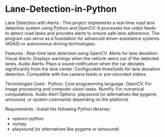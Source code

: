 # Lane-Detection-in-Python

Lane Detection with Alerts : 
This project implements a real-time road lane detection system using Python and OpenCV. It processes live video feeds to detect road lanes and provides alerts to ensure safe lane adherence. The program can serve as a foundation for advanced driver-assistance systems (ADAS) or autonomous driving technologies.

Features : 
Real-time lane detection using OpenCV.
Alerts for lane deviation:
Visual Alerts: Displays warnings when the vehicle veers out of the detected lanes.
Audio Alerts: Plays a sound notification when the car deviates significantly from the lane center.
Configurable thresholds for lane deviation detection.
Compatible with live camera feeds or pre-recorded videos.

Technologies Used : 
Python: Core programming language.
OpenCV: For image processing and computer vision tasks.
NumPy: For numerical computations.
Audio Alert Options:
playsound (or alternatives like pygame, winsound, or system commands depending on the platform).

Requirements : 
Install the following Python libraries:

- opencv-python
- numpy
- playsound (or alternatives like pygame or winsound)
